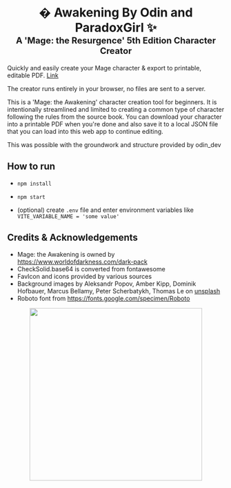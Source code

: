 <h1 align="center">
  <div>� Awakening By Odin and ParadoxGirl ✨</div>
  <div style="font-size: 20px;">A 'Mage: the Resurgence' 5th Edition Character Creator</div>
</h1>


Quickly and easily create your Mage character & export to printable, editable PDF.
[Link](https://srparadox.github.io/MageCreator)

The creator runs entirely in your browser, no files are sent to a server.

This is a 'Mage: the Awakening' character creation tool for beginners. It is intentionally streamlined and limited to creating a common type of character following the rules from the source book. You can download your character into a printable PDF when you're done and also save it to a local JSON file that you can load into this web app to continue editing.

This was possible with the groundwork and structure provided by odin_dev

## How to run
* `npm install`
* `npm start`

* (optional) create `.env` file and enter environment variables like `VITE_VARIABLE_NAME = 'some value'`

<!-- ## How to use -->

<!-- ## How to use your own fillable pdf
* Convert your pdf to base64 (you can use `scripts/pdfToBase64.ts`)
* Import & load it in `pdfCreator.ts`
* Use `printFieldNames()` to get names of fillable fields
* Map character attributes generated in `Generator.tsx` to pdf field names -->


<!-- ## TODOs:
* Add free-text / select field where predator type says "pick XY"?
* Add free-text custom merit/flaw field(s) for users to input their own stuff

* Make instruction-text prettier / styled (check out similar web apps for how they do it?)
* Make merit/flaw picking prettier - maybe style it more like a character sheet (with the oooo)

* Ask for feedback in VtM spaces
  * Randomized name, ambition, desire etc
  * Post and ask for feedback again once you have all these completed (v2 release)

* Add more loresheets
* Fix: Setting Specialites, then going back and setting new specialties keeps the old ones
* Fix: Changing predator type should reset disciplines (like changing clan does, search "Because you changed your clan")
* -->


## Credits & Acknowledgements
* Mage: the Awakening is owned by https://www.worldofdarkness.com/dark-pack
* CheckSolid.base64 is converted from fontawesome
* FavIcon and icons provided by various sources
* Background images by Aleksandr Popov, Amber Kipp, Dominik Hofbauer, Marcus Bellamy, Peter Scherbatykh, Thomas Le on [unsplash](unsplash.com)
* Roboto font from https://fonts.google.com/specimen/Roboto

<p align="center">
<img src="./readme_assets/darkpack_logo1.png" height="400">
</p>
